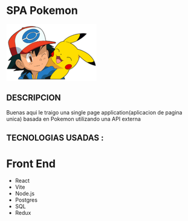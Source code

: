 

# SPA Pokemon

<img height="150" src="./pokemon.png" />

## DESCRIPCION

Buenas aqui le traigo una single page application(aplicacion de pagina unica) basada en Pokemon utilizando una 
API externa

## TECNOLOGIAS USADAS : 
# Front End
- React
- Vite
- Node.js
- Postgres
- SQL
- Redux
